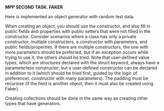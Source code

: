**MPP SECOND TASK. FAKER**

Here is implemented an object generator with random test data.

When creating an object, you should use the constructor, and also fill in public fields and properties with public setters that were not filled in the constructor. Consider scenarios where a class has only a private constructor, multiple constructors, a constructor with parameters, and public fields/properties.
If there are multiple constructors, the one with more parameters should be preferred, but if an exception occurs while trying to use it, the others should be tried.
Note that user-defined value types, which are structures declared with the struct keyword, always have a parameterless constructor, but a user-defined constructor can be declared in addition to it (which should be tried first, guided by the logic of preference). constructor with many parameters).
The padding must be recursive (if the field is another object, then it must also be created using Faker).

Creating collections should be done in the same way as creating other types that have generators.
